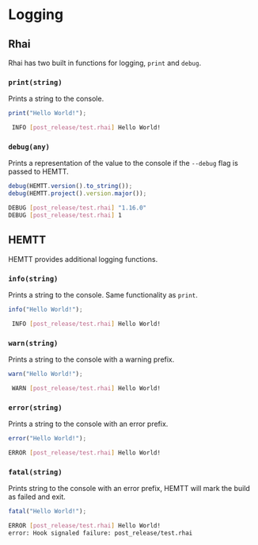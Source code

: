 # Logging

## Rhai

Rhai has two built in functions for logging, `print` and `debug`.

### `print(string)`

Prints a string to the console.

```js
print("Hello World!");
```

```sh
 INFO [post_release/test.rhai] Hello World!
```

### `debug(any)`

Prints a representation of the value to the console if the `--debug` flag is passed to HEMTT.

```js
debug(HEMTT.version().to_string());
debug(HEMTT.project().version.major());
```

```sh
DEBUG [post_release/test.rhai] "1.16.0"
DEBUG [post_release/test.rhai] 1
```

## HEMTT

HEMTT provides additional logging functions.

### `info(string)`

Prints a string to the console. Same functionality as `print`.

```js
info("Hello World!");
```

```sh
 INFO [post_release/test.rhai] Hello World!
```

### `warn(string)`

Prints a string to the console with a warning prefix.

```js
warn("Hello World!");
```

```sh
 WARN [post_release/test.rhai] Hello World!
```

### `error(string)`

Prints a string to the console with an error prefix.

```js
error("Hello World!");
```

```sh
ERROR [post_release/test.rhai] Hello World!
```

### `fatal(string)`

Prints string to the console with an error prefix, HEMTT will mark the build as failed and exit.

```js
fatal("Hello World!");
```

```sh
ERROR [post_release/test.rhai] Hello World!
error: Hook signaled failure: post_release/test.rhai
```
